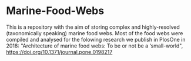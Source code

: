 # Marine-Food-Webs
This is a repository with the aim of storing complex and highly-resolved (taxonomically speaking) marine food webs.
Most of the food webs were compiled and analysed for the folowing research we publish in PlosOne in 2018:
"Architecture of marine food webs: To be or not be a ‘small-world", https://doi.org/10.1371/journal.pone.0198217

